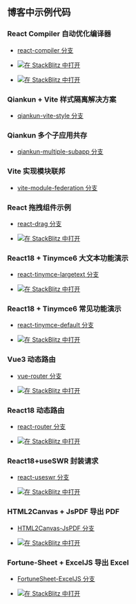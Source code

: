 ## 博客中示例代码

### React Compiler 自动优化编译器

- [react-compiler 分支](https://github.com/zxiaosi/blog-code/tree/react-compiler)

- [![在 StackBlitz 中打开](https://developer.stackblitz.com/img/open_in_stackblitz_small.svg)](https://stackblitz.com/github/zxiaosi/blog-code/tree/react-compiler/react-normal?file=src%2FApp.tsx)

- [![在 StackBlitz 中打开](https://developer.stackblitz.com/img/open_in_stackblitz_small.svg)](https://stackblitz.com/github/zxiaosi/blog-code/tree/react-compiler/react-compiler?file=src%2FApp.tsx)

### Qiankun + Vite 样式隔离解决方案

- [qiankun-vite-style 分支](https://github.com/zxiaosi/blog-code/tree/qiankun-vite-style)

### Qiankun 多个子应用共存

- [qiankun-multiple-subapp 分支](https://github.com/zxiaosi/blog-code/tree/qiankun-multiple-subapp)

### Vite 实现模块联邦

- [vite-module-federation 分支](https://github.com/zxiaosi/blog-code/tree/vite-module-federation)

### React 拖拽组件示例

- [react-drag 分支](https://github.com/zxiaosi/blog-code/tree/react-drag)

- [![在 StackBlitz 中打开](https://developer.stackblitz.com/img/open_in_stackblitz_small.svg)](https://stackblitz.com/github/zxiaosi/blog-code/tree/react-drag?file=src%2FApp.tsx)

### React18 + Tinymce6 大文本功能演示

- [react-tinymce-largetext 分支](https://github.com/zxiaosi/blog-code/tree/react-tinymce-largetext)

- [![在 StackBlitz 中打开](https://developer.stackblitz.com/img/open_in_stackblitz_small.svg)](https://stackblitz.com/github/zxiaosi/blog-code/tree/react-tinymce-largetext?file=src%2FApp.tsx)

### React18 + Tinymce6 常见功能演示

- [react-tinymce-default 分支](https://github.com/zxiaosi/blog-code/tree/react-tinymce-default)

- [![在 StackBlitz 中打开](https://developer.stackblitz.com/img/open_in_stackblitz_small.svg)](https://stackblitz.com/github/zxiaosi/blog-code/tree/react-tinymce-default?file=src%2FApp.tsx)

### Vue3 动态路由

- [vue-router 分支](https://github.com/zxiaosi/blog-code/tree/vue3-router)

- [![在 StackBlitz 中打开](https://developer.stackblitz.com/img/open_in_stackblitz_small.svg)](https://stackblitz.com/github/zxiaosi/blog-code/tree/vue3-router?file=src%2Fmain.ts)

### React18 动态路由

- [react-router 分支](https://github.com/zxiaosi/blog-code/tree/react-router)

- [![在 StackBlitz 中打开](https://developer.stackblitz.com/img/open_in_stackblitz_small.svg)](https://stackblitz.com/github/zxiaosi/blog-code/tree/react-router?file=src%2FApp.tsx)

### React18+useSWR 封装请求

- [react-useswr 分支](https://github.com/zxiaosi/blog-code/tree/react-useswr)

- [![在 StackBlitz 中打开](https://developer.stackblitz.com/img/open_in_stackblitz_small.svg)](https://stackblitz.com/github/zxiaosi/blog-code/tree/react-useswr?file=src%2FApp.tsx)

### HTML2Canvas + JsPDF 导出 PDF

- [HTML2Canvas-JsPDF 分支](https://github.com/zxiaosi/blog-code/tree/HTML2Canvas-JsPDF)

- [![在 StackBlitz 中打开](https://developer.stackblitz.com/img/open_in_stackblitz_small.svg)](https://stackblitz.com/github/zxiaosi/blog-code/tree/HTML2Canvas-JsPDF?file=src%2Fmain.ts)

### Fortune-Sheet + ExcelJS 导出 Excel

- [FortuneSheet-ExcelJS 分支](https://github.com/zxiaosi/blog-code/tree/FortuneSheet-ExcelJS)

- [![在 StackBlitz 中打开](https://developer.stackblitz.com/img/open_in_stackblitz_small.svg)](https://stackblitz.com/github/zxiaosi/blog-code/tree/FortuneSheet-ExcelJS?file=src%2Fmain.ts)
